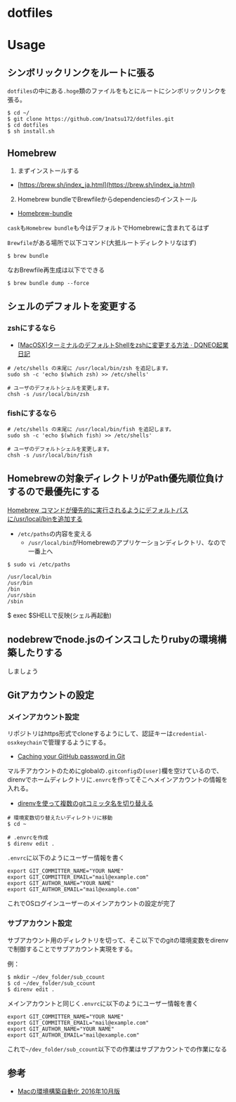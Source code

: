 # dotfiles

# Usage

## シンボリックリンクをルートに張る

`dotfiles`の中にある`.hoge`類のファイルをもとにルートにシンボリックリンクを張る。

```
$ cd ~/
$ git clone https://github.com/1natsu172/dotfiles.git
$ cd dotfiles
$ sh install.sh
```
## Homebrew
1. まずインストールする

* [https://brew.sh/index_ja.html](https://brew.sh/index_ja.html)

2. Homebrew bundleでBrewfileからdependenciesのインストール

* [Homebrew-bundle](https://github.com/Homebrew/homebrew-bundle)

`cask`も`Homebrew bundle`も今はデフォルトでHomebrewに含まれてるはず

`Brewfile`がある場所で以下コマンド(大抵ルートディレクトリなはず)

```
$ brew bundle
```

なおBrewfile再生成は以下でできる

```
$ brew bundle dump --force
```

## シェルのデフォルトを変更する

### zshにするなら

* [[MacOSX]ターミナルのデフォルトShellをzshに変更する方法 &middot; DQNEO起業日記](http://dqn.sakusakutto.jp/2014/05/macosx_shell_chsh_zsh.html)

```
# /etc/shells の末尾に /usr/local/bin/zsh を追記します。
sudo sh -c 'echo $(which zsh) >> /etc/shells'

# ユーザのデフォルトシェルを変更します。
chsh -s /usr/local/bin/zsh
```

### fishにするなら

```
# /etc/shells の末尾に /usr/local/bin/fish を追記します。
sudo sh -c 'echo $(which fish) >> /etc/shells'

# ユーザのデフォルトシェルを変更します。
chsh -s /usr/local/bin/fish
```

## Homebrewの対象ディレクトリがPath優先順位負けするので最優先にする

[Homebrew コマンドが優先的に実行されるようにデフォルトパスに/usr/local/binを追加する](https://qiita.com/n-oshiro/items/3c571a4fcdb023b1fe77)

* `/etc/paths`の内容を変える
  * `/usr/local/bin`がHomebrewのアプリケーションディレクトリ、なので一番上へ

```
$ sudo vi /etc/paths
```

```/etc/paths
/usr/local/bin
/usr/bin
/bin
/usr/sbin
/sbin
```

$ exec $SHELLで反映(シェル再起動)


## nodebrewでnode.jsのインスコしたりrubyの環境構築したりする

しましょう

## Gitアカウントの設定

### メインアカウント設定
リポジトリはhttps形式でcloneするようにして、認証キーは`credential-osxkeychain`で管理するようにする。

* [Caching your GitHub password in Git](https://help.github.com/articles/caching-your-github-password-in-git/)

マルチアカウントのためにglobalの`.gitconfig`の`[user]`欄を空けているので、direnvでホームディレクトリに`.envrc`を作ってそこへメインアカウントの情報を入れる。

* [direnvを使って複数のgitコミッタ名を切り替える](http://blog.manaten.net/entry/direnv_git_account)

```
# 環境変数切り替えたいディレクトリに移動
$ cd ~

# .envrcを作成
$ direnv edit .
```

`.envrc`に以下のようにユーザー情報を書く

```
export GIT_COMMITTER_NAME="YOUR NAME"
export GIT_COMMITTER_EMAIL="mail@example.com"
export GIT_AUTHOR_NAME="YOUR NAME"
export GIT_AUTHOR_EMAIL="mail@example.com"
```

これでOSログインユーザーのメインアカウントの設定が完了

### サブアカウント設定

サブアカウント用のディレクトリを切って、そこ以下でのgitの環境変数をdirenvで制御することでサブアカウント実現をする。

例：

```
$ mkdir ~/dev_folder/sub_ccount
$ cd ~/dev_folder/sub_ccount
$ direnv edit .
```

メインアカウントと同じく`.envrc`に以下のようにユーザー情報を書く

```
export GIT_COMMITTER_NAME="YOUR NAME"
export GIT_COMMITTER_EMAIL="mail@example.com"
export GIT_AUTHOR_NAME="YOUR NAME"
export GIT_AUTHOR_EMAIL="mail@example.com"
```

これで`~/dev_folder/sub_ccount`以下での作業はサブアカウントでの作業になる

## 参考

* [Macの環境構築自動化 2016年10月版](http://jnst.hateblo.jp/entry/2016/09/30/051636)
